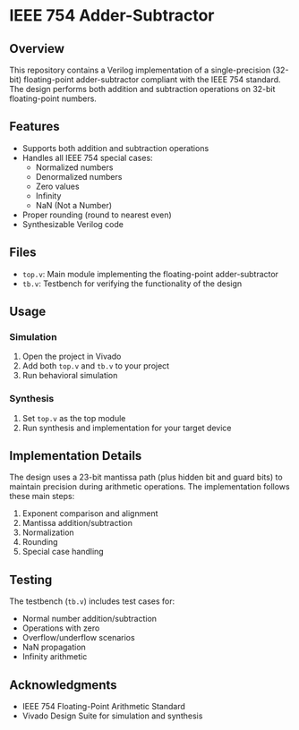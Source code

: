 # IEEE 754 Adder-Subtractor

## Overview

This repository contains a Verilog implementation of a single-precision (32-bit) floating-point adder-subtractor compliant with the IEEE 754 standard. The design performs both addition and subtraction operations on 32-bit floating-point numbers.

## Features

- Supports both addition and subtraction operations
- Handles all IEEE 754 special cases:
  - Normalized numbers
  - Denormalized numbers
  - Zero values
  - Infinity
  - NaN (Not a Number)
- Proper rounding (round to nearest even)
- Synthesizable Verilog code

## Files

- `top.v`: Main module implementing the floating-point adder-subtractor
- `tb.v`: Testbench for verifying the functionality of the design

## Usage

### Simulation

1. Open the project in Vivado
2. Add both `top.v` and `tb.v` to your project
3. Run behavioral simulation

### Synthesis

1. Set `top.v` as the top module
2. Run synthesis and implementation for your target device

## Implementation Details

The design uses a 23-bit mantissa path (plus hidden bit and guard bits) to maintain precision during arithmetic operations. The implementation follows these main steps:

1. Exponent comparison and alignment
2. Mantissa addition/subtraction
3. Normalization
4. Rounding
5. Special case handling

## Testing

The testbench (`tb.v`) includes test cases for:
- Normal number addition/subtraction
- Operations with zero
- Overflow/underflow scenarios
- NaN propagation
- Infinity arithmetic

## Acknowledgments

- IEEE 754 Floating-Point Arithmetic Standard
- Vivado Design Suite for simulation and synthesis
